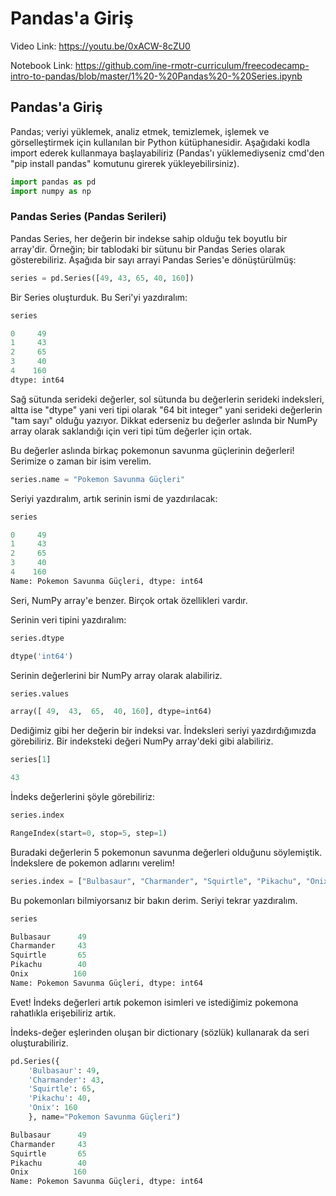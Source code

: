# Pandas'a Giriş

Video Link: https://youtu.be/0xACW-8cZU0

Notebook Link: https://github.com/ine-rmotr-curriculum/freecodecamp-intro-to-pandas/blob/master/1%20-%20Pandas%20-%20Series.ipynb

## Pandas'a Giriş

Pandas; veriyi yüklemek, analiz etmek, temizlemek, işlemek ve görselleştirmek için kullanılan bir Python kütüphanesidir. Aşağıdaki kodla import ederek kullanmaya başlayabiliriz (Pandas'ı yüklemediyseniz cmd'den "pip install pandas" komutunu girerek yükleyebilirsiniz). <br>

```python
import pandas as pd
import numpy as np
```

### Pandas Series (Pandas Serileri)

Pandas Series, her değerin bir indekse sahip olduğu tek boyutlu bir array'dir. Örneğin; bir tablodaki bir sütunu bir Pandas Series olarak gösterebiliriz. Aşağıda bir sayı arrayi Pandas Series'e dönüştürülmüş:

```python
series = pd.Series([49, 43, 65, 40, 160])
```

Bir Series oluşturduk. Bu Seri'yi yazdıralım:

```python
series
```

```python
0     49
1     43
2     65
3     40
4    160
dtype: int64
```

Sağ sütunda serideki değerler, sol sütunda bu değerlerin serideki indeksleri, altta ise "dtype" yani veri tipi olarak "64 bit integer" yani serideki değerlerin "tam sayı" olduğu yazıyor. Dikkat ederseniz bu değerler aslında bir NumPy array olarak saklandığı için veri tipi tüm değerler için ortak. <br>

Bu değerler aslında birkaç pokemonun savunma güçlerinin değerleri! Serimize o zaman bir isim verelim. <br>

```python
series.name = "Pokemon Savunma Güçleri"
```

Seriyi yazdıralım, artık serinin ismi de yazdırılacak: 

```python
series
```

```python
0     49
1     43
2     65
3     40
4    160
Name: Pokemon Savunma Güçleri, dtype: int64
```

Seri, NumPy array'e benzer. Birçok ortak özellikleri vardır. <br>

Serinin veri tipini yazdıralım: 

```python
series.dtype
```

```python
dtype('int64')
```

Serinin değerlerini bir NumPy array olarak alabiliriz. <br>

```python
series.values
```

```python
array([ 49,  43,  65,  40, 160], dtype=int64)
```

Dediğimiz gibi her değerin bir indeksi var. İndeksleri seriyi yazdırdığımızda görebiliriz. Bir indeksteki değeri NumPy array'deki gibi alabiliriz. <br>

```python
series[1]
```

```python
43
```

İndeks değerlerini şöyle görebiliriz:

```python
series.index
```

```python
RangeIndex(start=0, stop=5, step=1)
```

Buradaki değerlerin 5 pokemonun savunma değerleri olduğunu söylemiştik. İndekslere de pokemon adlarını verelim!

```python
series.index = ["Bulbasaur", "Charmander", "Squirtle", "Pikachu", "Onix"]
```

Bu pokemonları bilmiyorsanız bir bakın derim. Seriyi tekrar yazdıralım. <br>

```python
series
```

```python
Bulbasaur      49
Charmander     43
Squirtle       65
Pikachu        40
Onix          160
Name: Pokemon Savunma Güçleri, dtype: int64
```

Evet! İndeks değerleri artık pokemon isimleri ve istediğimiz pokemona rahatlıkla erişebiliriz artık. <br>

İndeks-değer eşlerinden oluşan bir dictionary (sözlük) kullanarak da seri oluşturabiliriz. <br>

```python
pd.Series({
    'Bulbasaur': 49, 
    'Charmander': 43, 
    'Squirtle': 65, 
    'Pikachu': 40, 
    'Onix': 160
    }, name="Pokemon Savunma Güçleri")
```

```python
Bulbasaur      49
Charmander     43
Squirtle       65
Pikachu        40
Onix          160
Name: Pokemon Savunma Güçleri, dtype: int64
```

